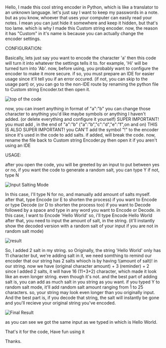 Hello, I made this cool string encoder in Python, which is like a translator to an unknown language. 
let's just say I want to keep my passwords in a note. but as you know, whoever that uses your computer can easily read your notes. I mean you can just hide it somewhere and keep it hidden, but that's too lame. which is why I made this Custom string encoder.
now, the reason it has "Custom" in it's name is because you can actually change the encoder settings.

CONFIGURATION:

Basically, lets just say you want to encode the character 'a' then this code will turn it into whatever the settings tells it to. for example, 'Hi' will be turned turn into 'Ab'.
now, before using, you probably want to configure the encoder to make it more secure. if so, you must prepare an IDE for easier usage since it'll tell you if an error occured. (if not, you can skip to the usage part)
or, you can go to the non-IDE route by renaming the python file to Custom string Encoder.txt then open it.

![top of the code](https://github.com/armygogames/Custom-string-Encoder.py/assets/141536305/26398455-dd00-474d-b1c7-7cb736818fa5)

now, you can insert anything in format of "a":"b" you can change those character to anything you'd like maybe symbols or anything I haven't added. (or delete everything and configure it yourself)
SUPER IMPORTANT! you must add , in the end of "a":"b" ("a":"b","c":"d","e":"f",on and on)
THIS IS ALSO SUPER IMPORTANT! you CAN'T add the symbol "!" to the encoder since it's used in the code to add salts. if added, will break the code.
now, rename the file back to Custom string Encoder.py then open it if you aren't using an IDE

USAGE:

after you open the code, you will be greeted by an input to put between yes or no, if you want the code to generate a random salt, you can type Y if not, type N

![Input Salting Mode](https://github.com/armygogames/Custom-string-Encoder.py/assets/141536305/c3aba9d3-3abd-455c-b0d0-300d7bfb5921)

In this case, I'll type N for no, and manually add amount of salts myself.
after that, type Encode (or E to shorten the process) if you want to Encode or type Decode (or D to shorten the process too) if you want to Decode followed by a space and type in any word you want to Encode or Decode.
in this case, I want to Encode 'Hello World' so, i'll type Encode Hello World
after that, you need to input the amount of salt, in the string. (it'll instantly show the decoded version with a random salt of your input if you are not in random salt mode)

![result](https://github.com/armygogames/Custom-string-Encoder.py/assets/141536305/387f07dc-aac9-4d16-a657-906fbd885906)

So, I added 2 salt in my string. so Originally, the string 'Hello World' only has 11 character but, we're adding salt in it, we need somthing to remind our encoder that our string has 2 salts whioch is by having !(amount of salt)! in our string.
now we have (original character amount) + 3 (reminder) + 2 since I added 2 salts, it will have 16 (11+3+2) character, which made it look like an even longer string. even though it's not. and the best part of adding salt is, you can add as much salt in you string as you want.
if you typed Y to random salt mode, it'll add random salt amount ranging from 1 to 25 characters. so, your string may look even longer than you originally input.
And the best part is, if you decode that string, the salt will instantly be gone and you'll recieve your original string you've encoded.

![Final Result](https://github.com/armygogames/Custom-string-Encoder.py/assets/141536305/e2bd1e7f-af00-4386-8456-ce949f639338)

as you can see we got the same input as we typed in which is Hello World.

That's it for the code, Have fun using it

Thanks.
